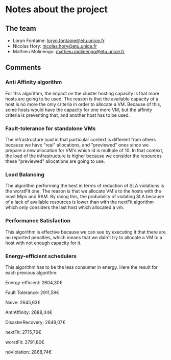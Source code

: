 # Notes about the project

## The team

- Loryn Fontaine: loryn.fontaine@etu.unice.fr
- Nicolas Hory: nicolas.hory@etu.unice.fr
- Mathieu Molinengo: mathieu.molinengo@etu.unice.fr

## Comments

### Anti Affinity algorithm
For this  algorithm, the impact on the cluster hosting capacity is that more hosts are going to be used. 
The reason is that the available capacity of a host is no more the only criteria in order to allocate a VM.
Because of this, some hosts would have the capacity for one more VM, but the affinity criteria is preventing
that, and another host has to be used.

### Fault-tolerance for standalone VMs
The infrastructure load in that particular context is different from others because we have "real" allocations,
and "previewed" ones since we prepare a new allocation for VM's which id is multiple of 10. In that context,
the load of the infrastructure is higher because we consider the resources these "previewed" allocations are
going to use.


### Load Balancing
The algorithm performing the best in terms of reduction of SLA violations is the worstFit one. The reason is 
that we allocate VM's to the hosts with the most Mips and RAM. By doing this, the probability of violating
SLA because of a lack of available resources is lower than with the nextFit algorithm which only considers
the last host which allocated a vm.

### Performance Satisfaction
This algorithm is effective because we can see by executing it that there are no reported penalties, which
means that we didn't try to allocate a VM to a host with not enough capacity for it.

### Energy-efficient schedulers
This algorithm has to be the less consumer in energy. Here the result for each previous algorithm:

Energy-efficient: 2604,30€

Fault Tolerance: 2911,59€

Naive: 2645,63€

AntiAffinity: 2688,44€

DisasterRecovery: 2649,07€

nextFit: 2715,76€

worstFit: 2791,80€

noViolation: 2868,74€
